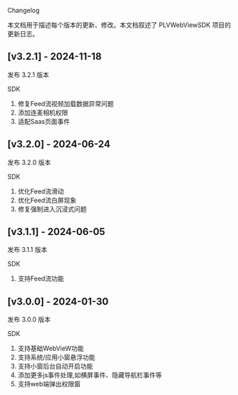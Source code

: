 Changelog

本文档用于描述每个版本的更新、修改。本文档叙述了 PLVWebViewSDK 项目的更新日志。
## [v3.2.1] - 2024-11-18

发布 3.2.1 版本

SDK
1. 修复Feed流视频加载数据异常问题
2. 添加连麦相机权限
3. 适配Saas页面事件

## [v3.2.0] - 2024-06-24

发布 3.2.0 版本

SDK
1. 优化Feed流滑动
2. 优化Feed流白屏现象
3. 修复强制进入沉浸式问题

## [v3.1.1] - 2024-06-05

发布 3.1.1 版本

SDK
1. 支持Feed流功能

## [v3.0.0] - 2024-01-30

发布 3.0.0 版本

SDK
1. 支持基础WebVieW功能
2. 支持系统/应用小窗悬浮功能
3. 支持小窗后台自动开启功能
4. 添加更多js事件处理,如横屏事件、隐藏导航栏事件等
5. 支持web端弹出权限窗
